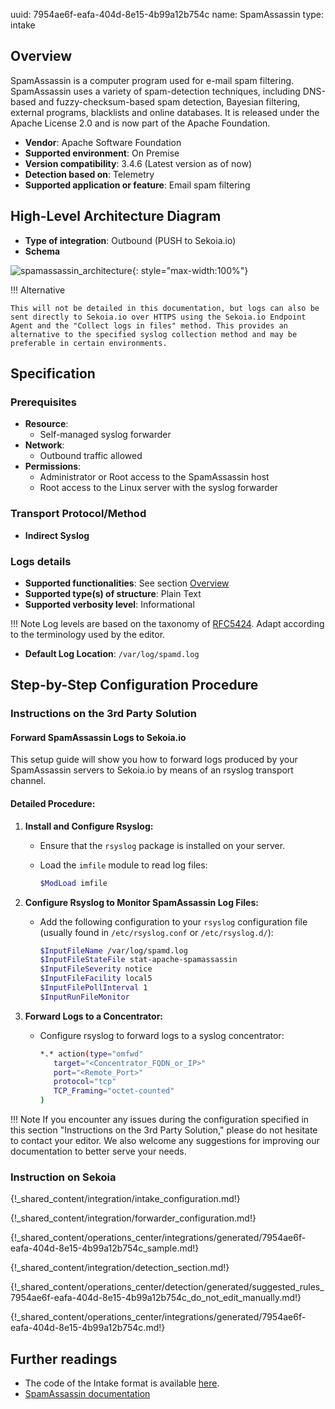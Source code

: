 uuid: 7954ae6f-eafa-404d-8e15-4b99a12b754c
name: SpamAssassin
type: intake

## Overview

SpamAssassin is a computer program used for e-mail spam filtering. SpamAssassin uses a variety of spam-detection techniques, including DNS-based and fuzzy-checksum-based spam detection, Bayesian filtering, external programs, blacklists and online databases. It is released under the Apache License 2.0 and is now part of the Apache Foundation.

- **Vendor**: Apache Software Foundation
- **Supported environment**: On Premise
- **Version compatibility**: 3.4.6 (Latest version as of now)
- **Detection based on**: Telemetry
- **Supported application or feature**: Email spam filtering

## High-Level Architecture Diagram

- **Type of integration**: Outbound (PUSH to Sekoia.io)
- **Schema**

![spamassassin_architecture](/assets/integration/apache_spam_assassin_architecture.png){: style="max-width:100%"}

!!! Alternative

    This will not be detailed in this documentation, but logs can also be sent directly to Sekoia.io over HTTPS using the Sekoia.io Endpoint Agent and the "Collect logs in files" method. This provides an alternative to the specified syslog collection method and may be preferable in certain environments.

## Specification

### Prerequisites


- **Resource**:
    - Self-managed syslog forwarder
- **Network**:
    - Outbound traffic allowed
- **Permissions**:
    - Administrator or Root access to the SpamAssassin host
    - Root access to the Linux server with the syslog forwarder

### Transport Protocol/Method

- **Indirect Syslog**

### Logs details

- **Supported functionalities**: See section [Overview](#overview)
- **Supported type(s) of structure**: Plain Text
- **Supported verbosity level**: Informational

!!! Note
    Log levels are based on the taxonomy of [RFC5424](https://datatracker.ietf.org/doc/html/rfc5424). Adapt according to the terminology used by the editor.

- **Default Log Location**: `/var/log/spamd.log`

## Step-by-Step Configuration Procedure

### Instructions on the 3rd Party Solution

#### Forward SpamAssassin Logs to Sekoia.io

This setup guide will show you how to forward logs produced by your SpamAssassin servers to Sekoia.io by means of an rsyslog transport channel.

#### Detailed Procedure:

1. **Install and Configure Rsyslog:**
   - Ensure that the `rsyslog` package is installed on your server.
   - Load the `imfile` module to read log files:

     ```bash
     $ModLoad imfile
     ```

2. **Configure Rsyslog to Monitor SpamAssassin Log Files:**
   - Add the following configuration to your `rsyslog` configuration file (usually found in `/etc/rsyslog.conf` or `/etc/rsyslog.d/`):

     ```bash
     $InputFileName /var/log/spamd.log
     $InputFileStateFile stat-apache-spamassassin
     $InputFileSeverity notice
     $InputFileFacility local5
     $InputFilePollInterval 1
     $InputRunFileMonitor
     ```

3. **Forward Logs to a Concentrator:**
   - Configure rsyslog to forward logs to a syslog concentrator:

     ```bash
     *.* action(type="omfwd"
        target="<Concentrator_FQDN_or_IP>"
        port="<Remote_Port>"
        protocol="tcp"
        TCP_Framing="octet-counted"
     )
     ```

!!! Note
    If you encounter any issues during the configuration specified in this section "Instructions on the 3rd Party Solution," please do not hesitate to contact your editor. We also welcome any suggestions for improving our documentation to better serve your needs.

### Instruction on Sekoia

{!_shared_content/integration/intake_configuration.md!}

{!_shared_content/integration/forwarder_configuration.md!}

{!_shared_content/operations_center/integrations/generated/7954ae6f-eafa-404d-8e15-4b99a12b754c_sample.md!}

{!_shared_content/integration/detection_section.md!}

{!_shared_content/operations_center/detection/generated/suggested_rules_7954ae6f-eafa-404d-8e15-4b99a12b754c_do_not_edit_manually.md!}

{!_shared_content/operations_center/integrations/generated/7954ae6f-eafa-404d-8e15-4b99a12b754c.md!}

## Further readings

- The code of the Intake format is available [here](https://github.com/SEKOIA-IO/intake-formats/tree/main/SpamAssassin).
- [SpamAssassin documentation](https://spamassassin.apache.org/)